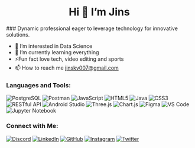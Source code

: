 <h1 align="center">Hi 👋 I’m Jins</h1>
### Dynamic professional eager to leverage technology for innovative solutions. 

- 👀 I’m interested in Data Science
- 🌱 I’m currently learning everything
- ⚡Fun fact love tech, video editing and sports
- 📫 How to reach me jinskv007@gmail.com

### Languages and Tools:

![PostgreSQL](https://img.shields.io/badge/PostgreSQL-316192?style=for-the-badge&logo=postgresql&logoColor=white)
![Postman](https://img.shields.io/badge/Postman-FF6C37?style=for-the-badge&logo=postman&logoColor=white)
![JavaScript](https://img.shields.io/badge/JavaScript-F7DF1E?style=for-the-badge&logo=javascript&logoColor=black)
![HTML5](https://img.shields.io/badge/HTML5-E34F26?style=for-the-badge&logo=html5&logoColor=white)
![Java](https://img.shields.io/badge/Java-007396?style=for-the-badge&logo=java&logoColor=white)
![CSS3](https://img.shields.io/badge/CSS3-1572B6?style=for-the-badge&logo=css3&logoColor=white)
![RESTful API](https://img.shields.io/badge/RESTful_API-02569B?style=for-the-badge&logo=restapi&logoColor=white)
![Android Studio](https://img.shields.io/badge/Android_Studio-3DDC84?style=for-the-badge&logo=android-studio&logoColor=white)
![Three.js](https://img.shields.io/badge/Three.js-000000?style=for-the-badge&logo=three.js&logoColor=white)
![Chart.js](https://img.shields.io/badge/Chart.js-FF6384?style=for-the-badge&logo=chartdotjs&logoColor=white)
![Figma](https://img.shields.io/badge/Figma-F24E1E?style=for-the-badge&logo=figma&logoColor=white)
![VS Code](https://img.shields.io/badge/VS_Code-007ACC?style=for-the-badge&logo=visual-studio-code&logoColor=white)
![Jupyter Notebook](https://img.shields.io/badge/Jupyter_Notebook-F37626?style=for-the-badge&logo=jupyter&logoColor=white)


### Connect with Me:

[![Discord](https://img.shields.io/badge/Discord-7289DA?style=for-the-badge&logo=discord&logoColor=white)](https://discord.com/users/JinsVarghese#7739)
[![LinkedIn](https://img.shields.io/badge/LinkedIn-0A66C2?style=for-the-badge&logo=linkedin&logoColor=white)](https://www.linkedin.com/in/jins-varghese/)
[![GitHub](https://img.shields.io/badge/GitHub-181717?style=for-the-badge&logo=github&logoColor=white)](https://github.com/jinskvarghese)
[![Instagram](https://img.shields.io/badge/Instagram-E4405F?style=for-the-badge&logo=instagram&logoColor=white)](https://www.instagram.com/_.jins._)
[![Twitter](https://img.shields.io/badge/Twitter-1DA1F2?style=for-the-badge&logo=twitter&logoColor=white)](https://x.com/jinskvarghese)


<!---
jinskvarghese/jinskvarghese is a ✨ special ✨ repository because its `README.md` (this file) appears on your GitHub profile.
You can click the Preview link to take a look at your changes.
--->
